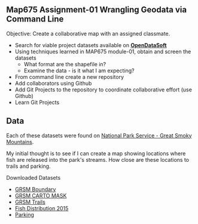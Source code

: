 ## Map675 Assignment-01 Wrangling Geodata via Command Line

Objective:  Create a collaborative map with an assigned classmate.
*   Search for viable project datasets available on [**OpenDataSoft**](https://www.opendatasoft.com/a-comprehensive-list-of-all-open-data-portals-around-the-world/#/united-states)
* Using techniques learned in MAP675 module-01,
obtain and screen the datasets
    * What format are the shapefile in?
    * Examine the data - is it what I am expecting?
* From command line create a new repository
*   Add collaborators using Github
*   Add Git Projects to the repository to coordinate collaborative effort (use Github)
*   Learn Git Projects


## Data
Each of these datasets were found on [National Park Service - Great Smoky Mountains](https://grsm-nps.opendata.arcgis.com/).

My initial thought is to see if I can create a map showing locations where fish are released into the park's streams. How close are these locations to trails and parking.

Downloaded Datasets
* [GRSM Boundary](https://grsm-nps.opendata.arcgis.com/datasets/grsm-boundary#)
* [GRSM CARTO MASK](https://grsm-nps.opendata.arcgis.com/datasets/grsm-carto-mask)
* [GRSM Trails](https://grsm-nps.opendata.arcgis.com/datasets/256852d227c04006901dd211e36a61a7_0)
* [Fish Distribution 2015](https://grsm-nps.opendata.arcgis.com/datasets/fish-distribution-2015)
* [Parking](https://grsm-nps.opendata.arcgis.com/datasets/grsm-parking)
